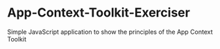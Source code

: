 # App-Context-Toolkit-Exerciser
Simple JavaScript application to show the principles of the App Context Toolkit
